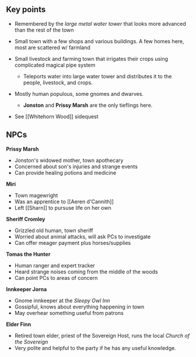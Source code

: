 ## Key points
 - Remembered by the *large metal water tower* that looks more advanced than the rest of the town
 - Small town with a few shops and various buildings. A few homes here, most are scattered w/ farmland
 - Small livestock and farming town that irrigates their crops using complicated magical pipe system
	 - Teleports water into large water tower and distributes it to the people, livestock, and crops.

- Mostly human populous, some gnomes and dwarves.
	- **Jonston** and **Prissy Marsh** are the only tieflings here.

- See [[Whitehorn Wood]] sidequest

## NPCs

**Prissy Marsh**
- Jonston's widowed mother, town apothecary
- Concerned about son's injuries and strange events
- Can provide healing potions and medicine 

**Miri**
- Town magewright
- Was an apprentice to [[Aeren d'Cannith]]
- Left [[Sharn]] to pursuse life on her own

**Sheriff Cromley** 
- Grizzled old human, town sheriff
- Worried about animal attacks, will ask PCs to investigate
- Can offer meager payment plus horses/supplies

**Tomas the Hunter**
- Human ranger and expert tracker
- Heard strange noises coming from the middle of the woods 
- Can point PCs to areas of concern

**Innkeeper Jorna**
- Gnome innkeeper at the *Sleepy Owl Inn*
- Gossipful, knows about everything happening in town
- May overhear something useful from patrons

**Elder Finn**
- Retired town elder, priest of the Sovereign Host, runs the local *Church of the Sovereign*
- Very polite and helpful to the party if he has any useful knowledge.
